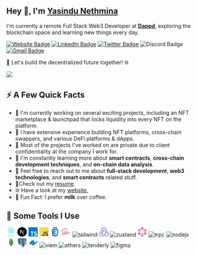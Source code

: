 <h2>Hey 👋, I'm <a href="https://www.yasindu.me">Yasindu Nethmina</a></h2>  <p> I'm currently a remote Full Stack Web3 Developer at <strong><a href="https://dappd.net">Dappd</a></strong>, exploring the blockchain space and learning new things every day. </p>  <p> <a href="https://www.yasindu.me"><img src="https://img.shields.io/badge/-yasindu.me-4E69C8?style=flat-square&amp;labelColor=4E69C8&amp;logo=Firefox&amp;link=https://www.yasindu.me" alt="Website Badge"/></a>  <a href="https://www.linkedin.com/in/yasinduneth/"><img src="https://img.shields.io/badge/-@yasindunethmina-0077B5?style=flat-square&amp;labelColor=0077B5&amp;logo=LinkedIn&amp;link=https://www.linkedin.com/in/yasinduneth/" alt="LinkedIn Badge"/></a> <a href="https://twitter.com/yasinduneth"><img src="https://img.shields.io/badge/-@yasinduneth-FFF?style=flat-square&amp;labelColor=FFF&amp;logo=Twitter&amp;link=https://twitter.com/yasinduneth" alt="Twitter Badge"/></a> <img src="https://img.shields.io/badge/-zerodeathzz-313338?style=flat-square&amp;labelColor=313338&amp;logo=Discord&amp;link=mailto:zerodeathzz" alt="Discord Badge"/> <a href="mailto:yasindunethmina1938096@gmail.com"><img src="https://img.shields.io/badge/-@yasindunethmina1938096@gmail.com-0A0A0A?style=flat-square&amp;labelColor=0A0A0A&amp;logo=Gmail&amp;link=mailto:yasindunethmina1938096@gmail.com" alt="Gmail Badge"/></a>

<p>🚀 Let's build the decentralized future together! 🌐</p>

<img src="https://media1.giphy.com/media/v1.Y2lkPTc5MGI3NjExaHdmMTBxdmYwZ3g0NHR6NWpyMmZwaXB1YnJjd2t1ODdiaGk4NzMzaCZlcD12MV9pbnRlcm5hbF9naWZfYnlfaWQmY3Q9Zw/nxixvW5krNTKLVOKDp/giphy.gif"
/>

<h2>⚡️ A Few Quick Facts</h2>
<ul>
  <li>🔭 I'm currently working on several exciting projects, including an NFT marketplace & launchpad that locks liquidity into every NFT on the platform.</li>
  <li>💼 I have extensive experience building NFT platforms, cross-chain swappers, and various DeFi platforms & dApps.</li>
  <li>🔐 Most of the projects I've worked on are private due to client confidentiality at the company I work for.</li>
  <li>🌱 I'm constantly learning more about <strong>smart contracts</strong>, <strong>cross-chain development techniques</strong>, and <strong>on-chain data analysis</strong>.</li>
  <li>💬 Feel free to reach out to me about <strong>full-stack development</strong>, <strong>web3 technologies</strong>, and <strong>smart contracts</strong> related stuff.</li>
  <li>📙Check out my <a href="">resume</a>.</li>
  <li>🌐 Have a look at my <a href="https://yasindu.me">website.</a>
  <li>🥛 Fun Fact: I prefer <strong>milk</strong> over coffee.</li>
</ul>

<h2>🚀 Some Tools I Use</h2>

<p align="left">
  <img
    src="https://raw.githubusercontent.com/devicons/devicon/master/icons/react/react-original-wordmark.svg"
    alt="react"
    width="25"
    height="25"
  />
  <img
    src="https://raw.githubusercontent.com/devicons/devicon/master/icons/nextjs/nextjs-original.svg"
    alt="nextjs"
    width="25"
    height="25"
  />
  <img
    src="https://raw.githubusercontent.com/devicons/devicon/master/icons/typescript/typescript-original.svg"
    alt="typescript"
    width="25"
    height="25"
  />
  <img
    src="https://raw.githubusercontent.com/devicons/devicon/master/icons/javascript/javascript-original.svg"
    alt="javascript"
    width="25"
    height="25"
  />
  <img
    src="https://raw.githubusercontent.com/devicons/devicon/master/icons/css3/css3-original-wordmark.svg"
    alt="css3"
    width="25"
    height="25"
  />
  <img
    src="https://raw.githubusercontent.com/devicons/devicon/master/icons/sass/sass-original.svg"
    alt="sass"
    width="25"
    height="25"
  />
  <img
    src="https://www.vectorlogo.zone/logos/tailwindcss/tailwindcss-icon.svg"
    alt="tailwind"
    width="25"
    height="25"
  />
  <img
    src="https://raw.githubusercontent.com/devicons/devicon/master/icons/redux/redux-original.svg"
    alt="redux"
    width="25"
    height="25"
  />
  <img
    src="https://repository-images.githubusercontent.com/180328715/fca49300-e7f1-11ea-9f51-cfd949b31560"
    alt="zustand"
    width="35"
    height="25"
  />
  <img
    src="https://raw.githubusercontent.com/devicons/devicon/master/icons/graphql/graphql-plain.svg"
    alt="graphql"
    width="25"
    height="25"
  />
  <img
    src="https://avatars.githubusercontent.com/u/78011399?s=200&v=4"
    alt="trpc"
    width="25"
    height="25"
  />
  <img
    src="https://cdn.iconscout.com/icon/free/png-256/free-node-js-1174925.png?f=webp"
    alt="nodejs"
    width="25"
    height="25"
  />
  <img
    src="https://raw.githubusercontent.com/devicons/devicon/master/icons/mongodb/mongodb-original.svg"
    alt="mongodb"
    width="25"
    height="25"
  />
  <img
    src="https://raw.githubusercontent.com/devicons/devicon/master/icons/postgresql/postgresql-original.svg"
    alt="postgresql"
    width="25"
    height="25"
  />
  <img
    src="https://raw.githubusercontent.com/devicons/devicon/master/icons/docker/docker-original.svg"
    alt="docker"
    width="25"
    height="25"
  />
    <img
    src="https://viem.sh/logo-light-hug.svg"
    alt="viem"
    width="25"
    height="25"
  />
  <img
    src="https://seeklogo.com/images/E/ethers-logo-D5B86204D8-seeklogo.com.png"
    alt="ethers"
    width="25"
    height="25"
  />
  <img
    src="https://tenderly.co/_next/static/media/tenderly.7b1ed4c8.svg"
    alt="tenderly"
    width="25"
    height="25"
  />
  <img
    src="https://www.vectorlogo.zone/logos/figma/figma-icon.svg"
    alt="figma"
    width="25"
    height="25"
  />
</p>
